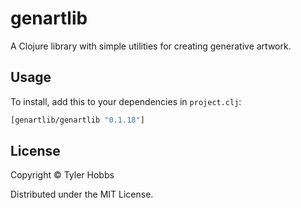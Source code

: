 # genartlib

A Clojure library with simple utilities for creating generative artwork.

## Usage

To install, add this to your dependencies in `project.clj`:

```clojure
[genartlib/genartlib "0.1.18"]
```

## License

Copyright © Tyler Hobbs

Distributed under the MIT License.
